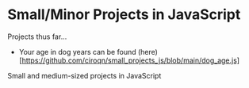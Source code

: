 # Small/Minor Projects in JavaScript

Projects thus far...
- Your age in dog years can be found (here)[https://github.com/ciroqn/small_projects_js/blob/main/dog_age.js]

Small and medium-sized projects in JavaScript
